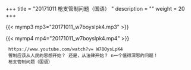 +++
title = "20171011  枪支管制问题（国语） "
description = ""
weight = 20
+++

{{< mymp3 mp3="20171011_w7boyslpk4.mp3" >}}

{{< mymp4 mp4="20171011_w7boyslpk4.mp4" >}}

     https://www.youtube.com/watch?v= W7BOysLpK4 
     管制应该从人民的思想开始？ 还是，从法律开始？ n一个值得深思的问题！ 
     枪支管制问题（国语） 

